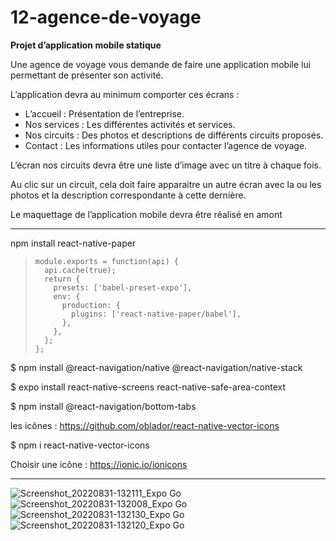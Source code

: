 # 12-agence-de-voyage

**Projet d’application mobile statique**

Une agence de voyage vous demande de faire une application mobile lui permettant de présenter son activité.

L’application devra au minimum comporter ces écrans :
- L’accueil : Présentation de l’entreprise.
- Nos services : Les différentes activités et services.
- Nos circuits : Des photos et descriptions de différents circuits proposés.
- Contact : Les informations utiles pour contacter l’agence de voyage.

L’écran nos circuits devra être une liste d’image avec un titre à chaque fois.

Au clic sur un circuit, cela doit faire apparaitre un autre écran avec la ou les photos et la description correspondante à cette dernière.

Le maquettage de l’application mobile devra être réalisé en amont

-----

npm install react-native-paper

>     module.exports = function(api) {
>       api.cache(true);
>       return {
>         presets: ['babel-preset-expo'],
>         env: {
>           production: {
>             plugins: ['react-native-paper/babel'],
>           },
>         },
>       };
>     };

$ npm install @react-navigation/native @react-navigation/native-stack

$ expo install react-native-screens react-native-safe-area-context

$ npm install @react-navigation/bottom-tabs

les icônes : https://github.com/oblador/react-native-vector-icons

$ npm i react-native-vector-icons

Choisir une icône : https://ionic.io/ionicons

---

![Screenshot_20220831-132111_Expo Go](https://user-images.githubusercontent.com/35977024/187667900-15f092e3-f6a3-4bd5-b41f-5cdde2590900.jpg)
![Screenshot_20220831-132008_Expo Go](https://user-images.githubusercontent.com/35977024/187667904-fc0a30aa-13a7-4ad3-b4f6-bc500d3b25f7.jpg)
![Screenshot_20220831-132130_Expo Go](https://user-images.githubusercontent.com/35977024/187667906-bfdd4b02-3491-47a0-abab-d091661249ef.jpg)
![Screenshot_20220831-132120_Expo Go](https://user-images.githubusercontent.com/35977024/187667907-a4d76ade-471e-4ff5-a085-3e987bcee3ab.jpg)
